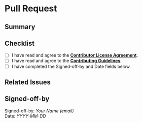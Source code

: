 <!--
Thank you for contributing to the project!
Please fill out the following template to help us review your pull request.
-->

# Pull Request

## Summary
<!-- Please provide a short summary of your changes and the motivation behind them. -->

## Checklist
- [ ] I have read and agree to the **[Contributor License Agreement](../CLA.md)**.
- [ ] I have read and agree to the **[Contributing Guidelines](../CONTRIBUTING.md)**.
- [ ] I have completed the Signed-off-by and Date fields below.

## Related Issues
<!-- List any related issues, e.g. "Closes #123" -->

## Signed-off-by
Signed-off-by: *Your Name (email)*  
Date: *YYYY-MM-DD*